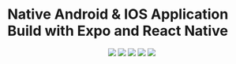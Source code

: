 # Native Android & IOS Application Build with Expo and React Native

<center>

![](./screenshots/home.jpg)
![](./screenshots/details.jpg)
![](./screenshots/search.jpg)
![](./screenshots/upload.jpg)
![](./screenshots/loading.jpg)

</center>
